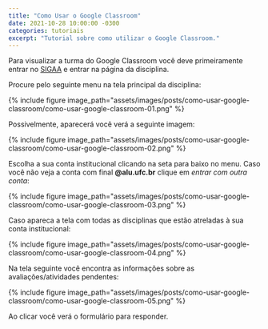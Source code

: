 ```yaml
---
title: "Como Usar o Google Classroom"
date: 2021-10-28 10:00:00 -0300
categories: tutoriais
excerpt: "Tutorial sobre como utilizar o Google Classroom."
---
```

Para visualizar a turma do Google Classroom você deve primeiramente entrar no [SIGAA](https://si3.ufc.br/) e entrar na página da disciplina.

Procure pelo seguinte menu na tela principal da disciplina:

{% include figure image_path="assets/images/posts/como-usar-google-classroom/como-usar-google-classroom-01.png" %}

Possivelmente, aparecerá você verá a seguinte imagem:

{% include figure image_path="assets/images/posts/como-usar-google-classroom/como-usar-google-classroom-02.png" %}

Escolha a sua conta institucional clicando na seta para baixo no menu.
Caso você não veja a conta com final **@alu.ufc.br** clique em *entrar com outra conta*:

{% include figure image_path="assets/images/posts/como-usar-google-classroom/como-usar-google-classroom-03.png" %}

Caso apareca a tela com todas as disciplinas que estão atreladas à sua conta institucional:

{% include figure image_path="assets/images/posts/como-usar-google-classroom/como-usar-google-classroom-04.png" %}

Na tela seguinte você encontra as informações sobre as avaliações/atividades pendentes:

{% include figure image_path="assets/images/posts/como-usar-google-classroom/como-usar-google-classroom-05.png" %}

Ao clicar você verá o formulário para responder.
